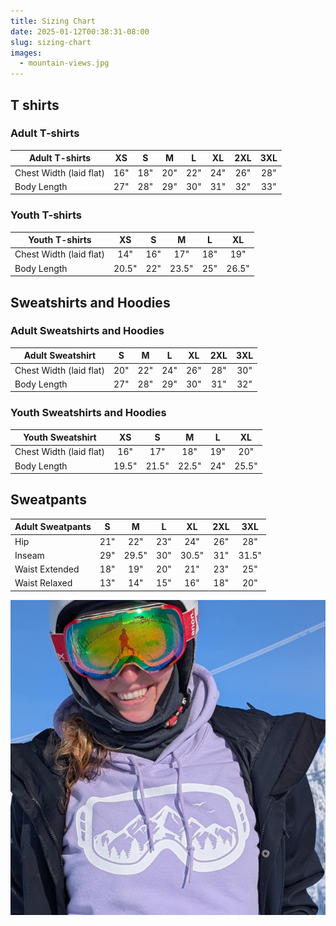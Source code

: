 ```yaml
---
title: Sizing Chart
date: 2025-01-12T00:38:31-08:00
slug: sizing-chart
images: 
  - mountain-views.jpg
---
```

## T shirts
### Adult T-shirts
| Adult T-shirts          | XS    | S     | M     | L     | XL    | 2XL   | 3XL   |
| ----------------------- | :---: | :---: | :---: | :---: | :---: | :---: | :---: |
| Chest Width (laid flat) | 16"   | 18"   | 20"   | 22"   | 24"   | 26"   | 28"   |
| Body Length             | 27"   | 28"   | 29"   | 30"   | 31"   | 32"   | 33"   |

### Youth T-shirts 
| Youth T-shirts          | XS    | S     | M     | L     | XL    |
| ----------------------- | :---: | :---: | :---: | :---: | :---: |
| Chest Width (laid flat) | 14"   | 16"   | 17"   | 18"   | 19"   |
| Body Length             | 20.5" | 22"   | 23.5" | 25"   | 26.5" |


## Sweatshirts and Hoodies
### Adult Sweatshirts and Hoodies
| Adult Sweatshirt        | S     | M     | L     | XL    | 2XL   | 3XL   |
| ----------------------- | :---: | :---: | :---: | :---: | :---: | :---: |
| Chest Width (laid flat) | 20"   | 22"   | 24"   | 26"   | 28"   | 30"   |
| Body Length             | 27"   | 28"   | 29"   | 30"   | 31"   | 32"   |

### Youth Sweatshirts and Hoodies
| Youth Sweatshirt        | XS    | S     | M     | L     | XL    |
| ----------------------- | :---: | :---: | :---: | :---: | :---: |
| Chest Width (laid flat) | 16"   | 17"   | 18"   | 19"   | 20"   |
| Body Length             | 19.5" | 21.5" | 22.5" | 24"   | 25.5" |

## Sweatpants
| Adult Sweatpants        | S     | M     | L     | XL    | 2XL   | 3XL   |
| ----------------------- | :---: | :---: | :---: | :---: | :---: | :---: |
| Hip                     | 21"   | 22"   | 23"   | 24"   | 26"   | 28"   |
| Inseam                  | 29"   | 29.5" | 30"   | 30.5" | 31"   | 31.5" |
| Waist Extended          | 18"   | 19"   | 20"   | 21"   | 23"   | 25"   |
| Waist Relaxed           | 13"   | 14"   | 15"   | 16"   | 18"   | 20"   |

![Heather!](mountain-views.jpg)
